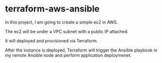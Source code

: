 # terraform-aws-ansible

In this project, I am going to create a simple ec2 in AWS.

The ec2 will be under a VPC subnet with a public IP attached.

It will deployed and provisioned via Terraform.

After the instance is deployed, Terraform will trigger the Ansible playbook in my remote Ansible node and perform application  deploymenet.
